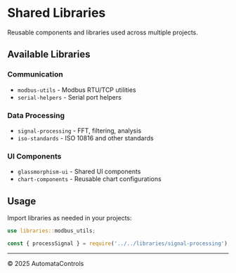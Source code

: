 # Shared Libraries

Reusable components and libraries used across multiple projects.

## Available Libraries

### Communication
- `modbus-utils` - Modbus RTU/TCP utilities
- `serial-helpers` - Serial port helpers

### Data Processing
- `signal-processing` - FFT, filtering, analysis
- `iso-standards` - ISO 10816 and other standards

### UI Components
- `glassmorphism-ui` - Shared UI components
- `chart-components` - Reusable chart configurations

## Usage

Import libraries as needed in your projects:

```rust
use libraries::modbus_utils;
```

```javascript
const { processSignal } = require('../../libraries/signal-processing');
```

---
© 2025 AutomataControls